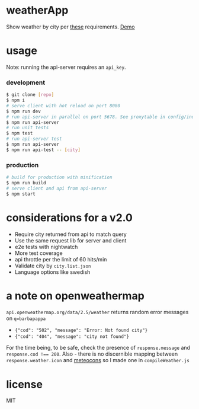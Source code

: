 # weatherApp
Show weather by city per [these](https://github.com/Vinnovera/arbetsprov) requirements. [Demo](https://weatherapp-qvijrebrzd.now.sh/)

# usage
Note: running the api-server requires an `api_key`.

### development
```bash
$ git clone [repo]
$ npm i
# serve client with hot reload on port 8080
$ npm run dev
# run api-server in parallel on port 5678. See proxytable in config/index.js for details
$ npm run api-server
# run unit tests
$ npm test
# run api-server test
$ npm run api-server
$ npm run api-test -- [city]
```

### production
```bash
# build for production with minification
$ npm run build
# serve client and api from api-server
$ npm start
```

# considerations for a v2.0
- Require city returned from api to match query
- Use the same request lib for server and client
- e2e tests with nightwatch
- More test coverage
- api throttle per the limit of 60 hits/min
- Validate city by `city.list.json`
- Language options like swedish

# a note on openweathermap
`api.openweathermap.org/data/2.5/weather` returns random error messages on `q=barbapappa`
- `{"cod": "502", "message": "Error: Not found city"}`
- `{"cod": "404", "message": "city not found"}`

For the time being, to be safe, check the presence of `response.message` and `response.cod !== 200`. Also - there is no discernible mapping between `response.weather.icon` and [meteocons](http://www.alessioatzeni.com/meteocons/) so I made one in `compileWeather.js`

# license
MIT
